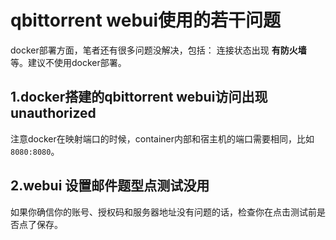 # qbittorrent webui使用的若干问题

docker部署方面，笔者还有很多问题没解决，包括： 连接状态出现 **有防火墙** 等。建议不使用docker部署。

## 1.docker搭建的qbittorrent webui访问出现unauthorized

注意docker在映射端口的时候，container内部和宿主机的端口需要相同，比如`8080:8080`。  

## 2.webui 设置邮件题型点测试没用

如果你确信你的账号、授权码和服务器地址没有问题的话，检查你在点击测试前是否点了保存。  